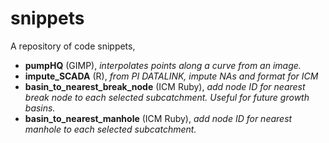 # snippets

A repository of code snippets, 

- **pumpHQ** (GIMP), _interpolates points along a curve from an image._
- **impute_SCADA** (R), _from PI DATALINK, impute NAs and format for ICM_
- **basin_to_nearest_break_node** (ICM Ruby), _add node ID for nearest break node to each selected subcatchment.  Useful for future growth basins._
- **basin_to_nearest_manhole** (ICM Ruby), _add node ID for nearest manhole to each selected subcatchment._


